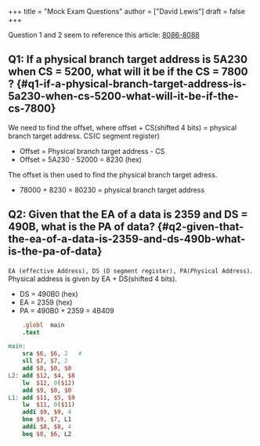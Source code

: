 +++
title = "Mock Exam Questions"
author = ["David Lewis"]
draft = false
+++

Question 1 and 2 seem to reference this article:
[8086-8088](/ox-hugo/8086.pdf)


## Q1: If a physical branch target address is 5A230 when CS = 5200, what will it be if the CS = 7800 ? {#q1-if-a-physical-branch-target-address-is-5a230-when-cs-5200-what-will-it-be-if-the-cs-7800}

We need to find the offset, where offset + CS(shifted 4 bits) = physical branch target address. CS(C segment register)

-   Offset = Physical branch target address - CS
-   Offset = 5A230 - 52000 = 8230 (hex)

The offset is then used to find the physical branch target adress.

-   78000 + 8230 = 80230 = physical branch target address


## Q2: Given that the EA of a data is 2359 and DS = 490B, what is the PA of data? {#q2-given-that-the-ea-of-a-data-is-2359-and-ds-490b-what-is-the-pa-of-data}

`EA (effective Address), DS (D segment register), PA(Physical Address)`.
Physical address is given by EA + DS(shifted 4 bits).

-   DS = 490B0 (hex)
-   EA = 2359 (hex)
-   PA = 490B0 + 2359 = 4B409

<!--listend-->

```mips
    .globl  main
    .text

main:
    sra $6, $6, 2   #
    sll $7, $7, 2
    add $8, $0, $0
L2: add $12, $4, $8
    lw  $12, 0($12)
    add $9, $0, $0
L1: add $11, $5, $9
    lw  $11, 0($11)
    addi $9, $9, 4
    bne $9, $7, L1
    addi $8, $8, 4
    beq $8, $6, L2
```
